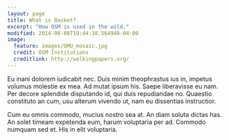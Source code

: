 ```yaml
---
layout: page
title: What is Basket?
excerpt: "How OSM is used in the wild."
modified: 2014-08-08T19:44:38.564948-04:00
image:
  feature: images/GMU_mosaic.jpg
  credit: OSM Institutions
  creditlink: http://walkingpapers.org/
---
```


Eu inani dolorem iudicabit nec. Duis minim theophrastus ius in, impetus volumus molestie ex mea. Ad mutat ipsum his. Saepe liberavisse eu nam. Per decore splendide disputando id, qui duis repudiandae no. Quaestio constituto an cum, usu alterum vivendo ut, nam eu dissentias instructior.

Cum eu omnis commodo, mucius nostro sea at. An diam soluta dictas has. An solet timeam expetenda eum, harum voluptaria per ad. Commodo numquam sed et. His in elit voluptaria.
